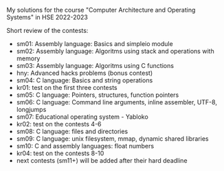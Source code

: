 My solutions for the course "Computer Architecture and Operating Systems" in HSE 2022-2023

Short review of the contests:

- sm01: Assembly language: Basics and simpleio module
- sm02: Assembly language: Algoritms using stack and operations with memory
- sm03: Assembly language: Algoritms using C functions
- hny: Advanced hacks problems (bonus contest)
- sm04: C language: Basics and string operations
- kr01: test on the first three contests
- sm05: C language: Pointers, structures, function pointers
- sm06: C language: Command line arguments, inline assembler, UTF-8, longjumps
- sm07: Educational operating system - Yabloko
- kr02: test on the contests 4-6
- sm08: C language: files and directories
- sm09: C language: unix filesystem, mmap, dynamic shared libraries
- sm10: C and assembly languages: float numbers
- kr04: test on the contests 8-10
- next contests (sm11+) will be added after their hard deadline
